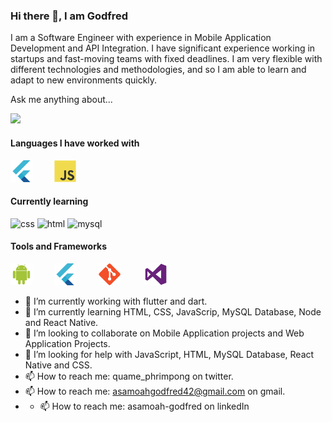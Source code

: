 
### Hi there 👋, I am Godfred



I am a Software Engineer with experience in Mobile Application Development and API Integration. I have significant experience working in startups and fast-moving teams with fixed deadlines. I am very flexible with different technologies and methodologies, and so I am able to learn and adapt to new environments quickly.
<br>

Ask me anything about...

<img src='https://img.shields.io/badge/flutter-%230095D5?logo=flutter&logoColor=blue&style=for-the-badge' height='25'/> 

#### Languages I have worked with

<img src="https://github.com/devicons/devicon/blob/master/icons/flutter/flutter-original.svg" width="35px">&nbsp;&nbsp;&nbsp;&nbsp;&nbsp;&nbsp;&nbsp;&nbsp;
<img src="https://github.com/devicons/devicon/blob/master/icons/javascript/javascript-original.svg" width="35px">&nbsp;&nbsp;&nbsp;&nbsp;&nbsp;&nbsp;&nbsp;&nbsp;


#### Currently learning
![css](https://user-images.githubusercontent.com/96062970/228204187-cc59da2a-e5ed-4844-8c96-0376faca132f.png)  ![html](https://user-images.githubusercontent.com/96062970/228204244-0938d578-eab4-4763-8946-4b671d98adbb.png) ![mysql](https://user-images.githubusercontent.com/96062970/228204276-863e8db7-f05c-46d3-8295-88ab0fd7d37a.png)








#### Tools and Frameworks
<img src="https://github.com/devicons/devicon/blob/master/icons/android/android-original.svg" width="35px">&nbsp;&nbsp;&nbsp;&nbsp;&nbsp;&nbsp;&nbsp;&nbsp;
<img src="https://github.com/devicons/devicon/blob/master/icons/flutter/flutter-original.svg" width="35px">&nbsp;&nbsp;&nbsp;&nbsp;&nbsp;&nbsp;&nbsp;&nbsp;
<img src="https://github.com/devicons/devicon/blob/master/icons/git/git-original.svg" width="35px">&nbsp;&nbsp;&nbsp;&nbsp;&nbsp;&nbsp;&nbsp;&nbsp;&nbsp;
<img src="https://github.com/devicons/devicon/blob/master/icons/visualstudio/visualstudio-plain.svg" width="35px">&nbsp;&nbsp;&nbsp;&nbsp;&nbsp;&nbsp;&nbsp;&nbsp;&nbsp;


- 🔭 I’m currently working with flutter and dart.
- 🌱 I’m currently learning HTML, CSS, JavaScrip, MySQL Database, Node and React Native.
- 👯 I’m looking to collaborate on Mobile Application projects and Web Application Projects.
- 🤔 I’m looking for help with JavaScript, HTML, MySQL Database, React Native and CSS.
- 📫 How to reach me: quame_phrimpong on twitter.
- 📫 How to reach me: asamoahgodfred42@gmail.com on gmail.
- - 📫 How to reach me: asamoah-godfred on linkedIn
